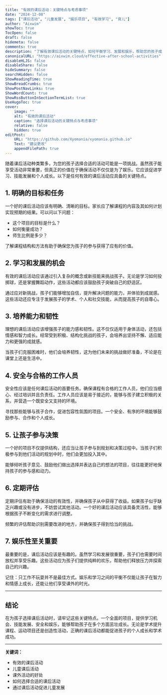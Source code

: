 ```yaml
---
title: "有效的课后活动：关键特点与考虑事项"
date: "2024-12-08"
tags: ["课后活动", "儿童发展", "娱乐项目", "有效学习", "育儿"]
author: "Aixwim"
showToc: true
TocOpen: false
draft: false
hidemeta: false
comments: true
description: "了解有效课后活动的关键特点，如何平衡学习、发展和娱乐，帮助您的孩子成长。"
canonicalURL: "https://aixwim.cloud/effective-after-school-activities"
disableHLJS: false
disableShare: false
hideSummary: false
searchHidden: false
ShowReadingTime: true
ShowBreadCrumbs: true
ShowPostNavLinks: true
ShowWordCount: true
ShowRssButtonInSectionTermList: true
UseHugoToc: true
cover:
    image: ""
    alt: "有效的课后活动"
    caption: "选择课后活动的关键特点与考虑事项"
    relative: false
    hidden: true
editPost:
    URL: "https://github.com/Xyomania/xyomania.github.io"
    Text: "建议更改"
    appendFilePath: true
---
```


随着课后活动种类繁多，为您的孩子选择合适的活动可能是一项挑战。虽然孩子能享受活动非常重要，但真正的价值在于确保活动不仅仅是为了娱乐。它应该促进学习、技能发展和个人成长。以下是任何有效的课后活动应具备的关键特点。

<!--more-->

## 1. **明确的目标和任务**

一个好的课后活动应该有明确、清晰的目标。家长应了解课程的内容及其如何计划实现预期的结果。可以问以下问题：

- 这个项目的目标是什么？
- 如何衡量成功？
- 师生比例是多少？

了解课程结构和方法有助于确保您为孩子的参与获得了应有的价值。

## 2. **学习和发展的机会**

有效的课后活动应该通过引入复杂的概念或新技能来挑战孩子。无论是学习如何投掷球，还是掌握舞蹈动作，这些活动都应该鼓励孩子突破自己的舒适区。

通过应对新挑战，孩子们能够增加自信，提升解决问题的能力，并体验到成就感。这些活动还应专注于发展孩子的学术、个人和社交技能，从而提高孩子的自尊心。

## 3. **培养能力和韧性**

理想的课后活动应该增强孩子的能力感和韧性。这不仅仅适用于身体活动，还包括情感和智力成长。经常受到积极、结构化挑战的孩子，会培养出坚持不懈、适应能力和更强的成就感。

当孩子们克服困难时，他们会培养韧性，这为他们未来的挑战做好准备，不论是在课堂上还是生活中。

## 4. **安全与合格的工作人员**

安全性应该是任何课后活动的首要任务。确保课程有合格的工作人员，他们应当细心、经过培训并且负责任。工作人员应该是易于接近的，能够与孩子建立积极的关系，并营造一个既安全又支持的环境。

寻找那些能够与孩子合作，促进包容性氛围的项目。一个安全、有序的环境能够鼓励参与、合作和个人成长。

## 5. **让孩子参与决策**

一个好的项目不仅提供结构，还应当让孩子参与到规划和决策过程中。当孩子们积极参与到他们活动的规划中时，他们会更加投入其中。

能够倾听孩子意见、鼓励他们做出选择并表达自己的想法的项目，往往能更好地保持孩子的参与感和动力。

## 6. **定期评估**

定期评估有助于确保活动的有效性，并确保孩子从中获得了收益。如果孩子似乎缺乏兴趣或没有进步，不妨尝试其他活动。一个好的课后活动应该具备灵活性，能够根据孩子不断变化的需求进行调整。

频繁的评估帮助识别需要改进的地方，并确保孩子得到恰当的挑战。

## 7. **娱乐性至关重要**

最重要的是，课后活动应该是有趣的。虽然学习和发展很重要，孩子们也需要时间放松并享受乐趣。这些活动应为孩子们提供纯粹的欢乐，帮助他们释放压力并探索自己的兴趣。

记住：只工作不玩耍并不是最佳方式。娱乐和学习之间的平衡不仅能让孩子在智力和情感上成长，还能让他们享受课外的时光。

---

## 结论

在为孩子选择课后活动时，请牢记这些关键特点。一个全面的项目，提供学习机会、技能发展、安全和娱乐，能够帮助孩子在多个方面茁壮成长。无论是学术提升课程、运动项目还是创造性活动，正确的课后活动都能促进孩子的个人成长和学术成功。

---

**关键词：**
- 有效的课后活动
- 儿童课后活动
- 课外活动的好处
- 如何选择合适的课后活动
- 通过课后活动促进儿童发展
